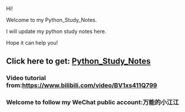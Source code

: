 Hi!

Welcome to my Python_Study_Notes.

I will update my python study notes here.

Hope it can help you!


## Click here to get: [Python_Study_Notes](https://github.com/InImpasse/Python_Study_Notes/blob/main/Python_Study_Notes.md)


### Video tutorial from:https://www.bilibili.com/video/BV1xs411Q799

### Welcome to follow my WeChat public account:万能的小江江
